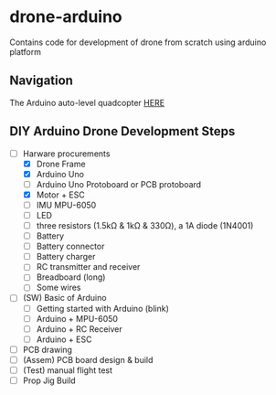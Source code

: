 # drone-arduino
Contains code for development of drone from scratch using arduino platform

## Navigation
The Arduino auto-level quadcopter [HERE](http://www.brokking.net/ymfc-al_main.html)

## DIY Arduino Drone Development Steps
- [ ] Harware procurements
  - [x] Drone Frame
  - [x] Arduino Uno
  - [ ] Arduino Uno Protoboard or PCB protoboard
  - [x] Motor + ESC
  - [ ] IMU MPU-6050
  - [ ] LED
  - [ ] three resistors (1.5kΩ & 1kΩ & 330Ω), a 1A diode (1N4001)
  - [ ] Battery
  - [ ] Battery connector
  - [ ] Battery charger
  - [ ] RC transmitter and receiver
  - [ ] Breadboard (long)
  - [ ] Some wires
- [ ] (SW) Basic of Arduino
  - [ ] Getting started with Arduino (blink)
  - [ ] Arduino + MPU-6050
  - [ ] Arduino + RC Receiver
  - [ ] Arduino + ESC
- [ ] PCB drawing 
- [ ] (Assem) PCB board design & build
- [ ] (Test) manual flight test
- [ ] Prop Jig Build

